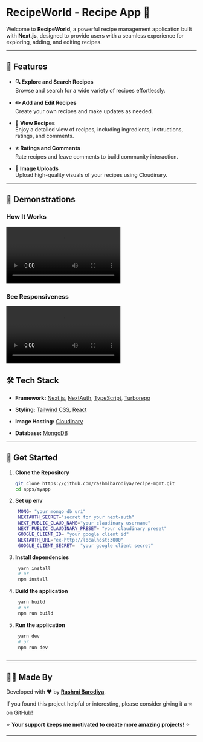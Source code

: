 # RecipeWorld - Recipe App 🍴  

Welcome to **RecipeWorld**, a powerful recipe management application built with **Next.js**, designed to provide users with a seamless experience for exploring, adding, and editing recipes.  

<!-- <div align="center">  
<img src="https://via.placeholder.com/800x400.png?text=RecipeWorld+Banner" alt="RecipeWorld Banner" width="80%"/>  
</div>   -->

---

## 🌟 Features  

- **🔍 Explore and Search Recipes**  
  Browse and search for a wide variety of recipes effortlessly.  

- **✏️ Add and Edit Recipes**  
  Create your own recipes and make updates as needed.  

- **📖 View Recipes**  
  Enjoy a detailed view of recipes, including ingredients, instructions, ratings, and comments.  

- **⭐ Ratings and Comments**  
  Rate recipes and leave comments to build community interaction.  

- **📸 Image Uploads**  
  Upload high-quality visuals of your recipes using Cloudinary.  

---

## 🎥 Demonstrations  

### How It Works  
<video src="./public/video/RecipeWorld.mp4" controls width="60%"></video>  

### See Responsiveness  
<video src="./public/video/RecipeWorldResponsive2.mp4" controls width="60%"></video>

## 🛠️ Tech Stack  

- **Framework:** [Next.js](https://nextjs.org/), [NextAuth](https://next-auth.js.org/), [TypeScript](https://www.typescriptlang.org/), [Turborepo](https://turbo.build/repo)  

- **Styling:** [Tailwind CSS](https://tailwindcss.com/), [React](https://reactjs.org/)  
- **Image Hosting:** [Cloudinary](https://cloudinary.com/)  
- **Database:** [MongoDB](https://www.mongodb.com/)  

---

## 🚀 Get Started  

1. **Clone the Repository**  
   ```bash  
   git clone https://github.com/rashmibarodiya/recipe-mgmt.git
   cd apps/myapp

2. **Set up env** 
 
   ```bash  
    MONG= "your mongo db uri"
    NEXTAUTH_SECRET="secret for your next-auth"  
    NEXT_PUBLIC_CLAUD_NAME="your claudinary username"  
    NEXT_PUBLIC_CLAUDINARY_PRESET= "your claudinary preset"
    GOOGLE_CLIENT_ID= "your google client id"
    NEXTAUTH_URL="ex-http://localhost:3000"
    GOOGLE_CLIENT_SECRET=  "your google client secret"

3. **Install dependencies** 
 
   ```bash  
    yarn install  
    # or  
    npm install  
4. **Build the application** 
 
   ```bash  
    yarn build  
    # or  
    npm run build  

5. **Run the application** 
 
   ```bash  
    yarn dev  
    # or  
    npm run dev  



---

## 👩‍💻 Made By  

Developed with ❤️ by **[Rashmi Barodiya](https://github.com/rashmibarodiya)**.  

If you found this project helpful or interesting, please consider giving it a ⭐ on GitHub!  


   ⭐ **Your support keeps me motivated to create more amazing projects!** ⭐  


---
